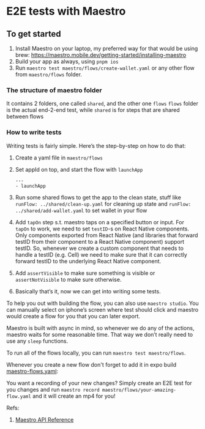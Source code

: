 # E2E tests with Maestro

## To get started

1. Install Maestro on your laptop, my preferred way for that would be using brew: <https://maestro.mobile.dev/getting-started/installing-maestro>
2. Build your app as always, using `pnpm ios`
3. Run `maestro test maestro/flows/create-wallet.yaml` or any other flow from `maestro/flows` folder.

### The structure of maestro folder

It contains 2 folders, one called `shared`, and the other one `flows`
`flows` folder is the actual end-2-end test, while `shared` is for steps that are shared between flows

### How to write tests

Writing tests is fairly simple. Here’s the step-by-step on how to do that:

1. Create a yaml file in `maestro/flows`
2. Set appId on top, and start the flow with `launchApp`

    ``` appId: io.leather.mobilewallet
    ---
    - launchApp
    ```

3. Run some shared flows to get the app to the clean state, stuff like `runFlow: ../shared/clean-up.yaml` for cleaning up state and `runFlow: ../shared/add-wallet.yaml` to set wallet in your flow

4. Add `tapOn` step s.t. maestro taps on a specified button or input. For `tapOn` to work, we need to set `testID`-s on React Native components. Only components exported from React Native (and libraries that forward testID from their component to a React Native component) support testID. So, whenever we create a custom component that needs to handle a testID (e.g. Cell) we need to make sure that it can correctly forward testID to the underlying React Native component.
5. Add `assertVisible` to make sure something is visible or `assertNotVisible` to make sure otherwise.
6. Basically that’s it, now we can get into writing some tests.

To help you out with building the flow, you can also use `maestro studio`. You can manually select on iphone’s screen where test should click and maestro would create a flow for you that you can later export.

Maestro is built with async in mind, so whenever we do any of the actions, maestro waits for some reasonable time. That way we don’t really need to use any `sleep` functions.

To run all of the flows locally, you can run `maestro test maestro/flows`.

Whenever you create a new flow don't forget to add it in expo build [maestro-flows.yaml](../apps/mobile/.eas/functions/maestro-flows.yaml):

You want a recording of your new changes? Simply create an E2E test for you changes and run `maestro record maestro/flows/your-amazing-flow.yaml` and it will create an mp4 for you!

Refs:

1. [Maestro API Reference](https://maestro.mobile.dev/api-reference/commands)
